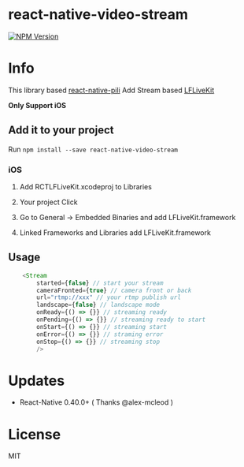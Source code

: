 # react-native-video-stream

[![NPM Version][npm-image]][npm-url]

# Info
This library based [react-native-pili](https://github.com/buhe/react-native-pili)
Add Stream based [LFLiveKit](https://github.com/LaiFengiOS/LFLiveKit/issues)

**Only Support iOS**

## Add it to your project

Run `npm install --save react-native-video-stream`

### iOS

1. Add RCTLFLiveKit.xcodeproj to Libraries

2. Your project Click

3. Go to General -> Embedded Binaries and add LFLiveKit.framework

4. Linked Frameworks and Libraries add LFLiveKit.framework

## Usage

```javascript
    <Stream
        started={false} // start your stream
        cameraFronted={true} // camera front or back
        url="rtmp://xxx" // your rtmp publish url
        landscape={false} // landscape mode
        onReady={() => {}} // streaming ready
        onPending={() => {}} // streaming ready to start
        onStart={() => {}} // streaming start
        onError={() => {}} // straming error
        onStop={() => {}} // streaming stop
        />
```
# Updates
- React-Native 0.40.0+ ( Thanks @alex-mcleod )

# License
MIT

[npm-image]: https://img.shields.io/npm/v/react-native-video-stream.svg
[npm-url]: https://www.npmjs.com/package/react-native-video-stream
